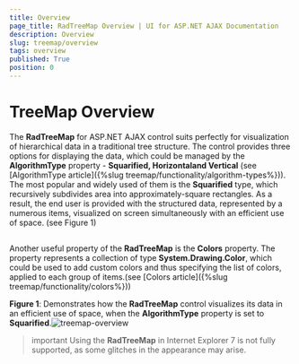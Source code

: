 ```yaml
---
title: Overview
page_title: RadTreeMap Overview | UI for ASP.NET AJAX Documentation
description: Overview
slug: treemap/overview
tags: overview
published: True
position: 0
---
```


# TreeMap Overview

The __RadTreeMap__ for ASP.NET AJAX control suits perfectly for visualization of hierarchical data in a traditional tree structure. The control provides three options for displaying the data, which could be managed by the __AlgorithmType__ property - __Squarified, Horizontaland Vertical__ (see [AlgorithmType article]({%slug treemap/functionality/algorithm-types%})). The most popular and widely used of them is the __Squarified__ type, which recursively subdivides area into approximately-square rectangles. As a result, the end user is provided with the structured data, represented by a numerous items, visualized on screen simultaneously with an efficient use of space. (see Figure 1)

## 

Another useful property of the __RadTreeMap__ is the __Colors__ property. The property represents a collection of type __System.Drawing.Color__, which could be used to add custom colors and thus specifying the list of colors, applied to each group of items.(see [Colors article]({%slug treemap/functionality/colors%}))

__Figure 1__: Demonstrates how the __RadTreeMap__ control visualizes its data in an efficient use of space, when the __AlgorithmType__ property is set to __Squarified__.![treemap-overview](images/treemap-overview.png)

>important Using the __RadTreeMap__ in Internet Explorer 7 is not fully supported, as some glitches in the appearance may arise.
>

